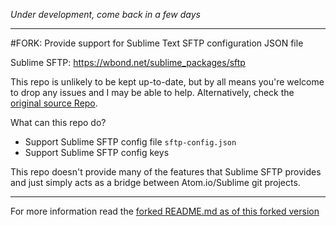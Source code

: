 *Under development, come back in a few days*

---

#FORK: Provide support for Sublime Text SFTP configuration JSON file

Sublime SFTP: https://wbond.net/sublime_packages/sftp

This repo is unlikely to be kept up-to-date, but by all means you're welcome to drop any issues and I may be able to help. Alternatively, check the [original source Repo](https://github.com/amoussard/sftp-deployment).

What can this repo do?

* Support Sublime SFTP config file `sftp-config.json`
* Support Sublime SFTP config keys

This repo doesn't provide many of the features that Sublime SFTP provides and just simply acts as a bridge between Atom.io/Sublime git projects.

---

For more information read the [forked README.md as of this forked version](https://github.com/amoussard/sftp-deployment/blob/a7f4cb427e11ca6d8f273d70095f729f24d0b77c/README.md)
